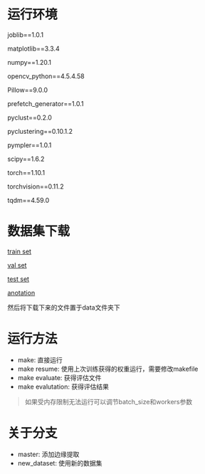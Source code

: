 # 运行环境

joblib==1.0.1

matplotlib==3.3.4

numpy==1.20.1

opencv_python==4.5.4.58

Pillow==9.0.0

prefetch_generator==1.0.1

pyclust==0.2.0

pyclustering==0.10.1.2

pympler==1.0.1

scipy==1.6.2

torch==1.10.1

torchvision==0.11.2

tqdm==4.59.0

# 数据集下载

[train set](https://share.weiyun.com/5WjCBWV)

[val set](https://share.weiyun.com/5ot9Qv1)

[test set](https://share.weiyun.com/5vSUomP)

[anotation](http://shuoyang1213.me/WIDERFACE/support/bbx_annotation/wider_face_split.zip)

然后将下载下来的文件置于data文件夹下

# 运行方法

* make: 直接运行
* make resume: 使用上次训练获得的权重运行，需要修改makefile
* make evaluate: 获得评估文件
* make evalutation: 获得评估结果

> 如果受内存限制无法运行可以调节batch_size和workers参数

# 关于分支

* master:  添加边缘提取
* new_dataset: 使用新的数据集
